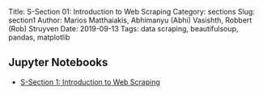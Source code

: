 Title: S-Section 01: Introduction to Web Scraping
Category: sections
Slug: section1
Author: Marios Matthaiakis, Abhimanyu (Abhi) Vasishth, Robbert (Rob) Struyven
Date: 2019-09-13
Tags:  data scraping, beautifulsoup, pandas, matplotlib

## Jupyter Notebooks

- [S-Section 1: Introduction to Web Scraping]({filename}notebook/cs109a_section_1.ipynb)

